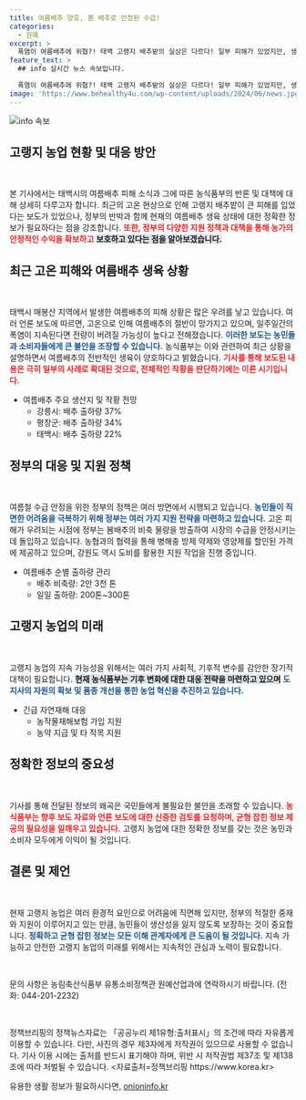 ```yaml
---
title: 여름배추 양호, 봄 배추로 안정된 수급!
categories:
  - 원예
excerpt: >
  폭염이 여름배추에 위협?! 태백 고랭지 배추밭의 실상은 다르다! 일부 피해가 있었지만, 생산량은 양호하다는 농식품부의 공식 입장과 함께, 정부의 탄력적 대책이 고농업에 희망을 전하고 있다.
feature_text: >
  ## info 실시간 뉴스 속보입니다.

  폭염이 여름배추에 위협?! 태백 고랭지 배추밭의 실상은 다르다! 일부 피해가 있었지만, 생산량은 양호하다는 농식품부의 공식 입장과 함께, 정부의 탄력적 대책이 고농업에 희망을 전하고 있다.
image: 'https://www.behealthy4u.com/wp-content/uploads/2024/06/news.jpg'
---
```


<p><img src="https://www.behealthy4u.com/wp-content/uploads/2024/06/news.jpg" alt="info 속보" /></p>

<h2 data-ke-size="size26">고랭지 농업 현황 및 대응 방안</h2>

<p data-ke-size="size16">&nbsp;</p>

<p>본 기사에서는 태백시의 여름배추 피해 소식과 그에 따른 농식품부의 반론 및 대책에 대해 상세히 다루고자 합니다. 최근의 고온 현상으로 인해 고랭지 배추밭이 큰 피해를 입었다는 보도가 있었으나, 정부의 반박과 함께 현재의 여름배추 생육 상태에 대한 정확한 정보가 필요하다는 점을 강조합니다. <b><span style="color: #ee2323;">또한, 정부의 다양한 지원 정책과 대책을 통해 농가의 안정적인 수익을 확보하고</span></b> <b><span style="background-color: #21538527;">보호하고 있다는 점을 알아보겠습니다.</span></b></p>

<h2 data-ke-size="size26">최근 고온 피해와 여름배추 생육 상황</h2>

<p data-ke-size="size16">&nbsp;</p>

<p>태백시 매봉산 지역에서 발생한 여름배추의 피해 상황은 많은 우려를 낳고 있습니다. 여러 언론 보도에 따르면, 고온으로 인해 여름배추의 절반이 망가지고 있으며, 일주일간의 폭염이 지속된다면 전량이 버려질 가능성이 높다고 전해졌습니다. <b><span style="color: #1a5490;">이러한 보도는 농민들과 소비자들에게 큰 불안을 조장할 수 있습니다.</span></b> 농식품부는 이와 관련하여 최근 상황을 설명하면서 여름배추의 전반적인 생육이 양호하다고 밝혔습니다. <b><span style="color: #ee2323;">기사를 통해 보도된 내용은 극히 일부의 사례로 확대된 것으로, 전체적인 작황을 판단하기에는 이른 시기입니다.</span></b></p>

<ul>
<li>여름배추 주요 생산지 및 작황 전망
<ul>
  <li>강릉시: 배추 출하량 37%</li>
  <li>평창군: 배추 출하량 34%</li>
  <li>태백시: 배추 출하량 22%</li>
</ul></li>
</ul>

<h2 data-ke-size="size26">정부의 대응 및 지원 정책</h2>

<p data-ke-size="size16">&nbsp;</p>

<p>여름철 수급 안정을 위한 정부의 정책은 여러 방면에서 시행되고 있습니다. <b><span style="color: #1a5490;">농민들이 직면한 어려움을 극복하기 위해 정부는 여러 가지 지원 전략을 마련하고 있습니다.</span></b> 고온 피해가 우려되는 시점에 정부는 봄배추의 비축 물량을 방출하여 시장의 수급을 안정시키는 데 돌입하고 있습니다. 농협과의 협력을 통해 병해충 방제 약제와 영양제를 할인된 가격에 제공하고 있으며, 강원도 역시 도비를 활용한 지원 작업을 진행 중입니다.</p>

<ul>
<li>여름배추 순별 출하량 관리
<ul>
  <li>배추 비축량: 2만 3천 톤</li>
  <li>일일 출하량: 200톤~300톤</li>
</ul></li>
</ul>

<h2 data-ke-size="size26">고랭지 농업의 미래</h2>

<p data-ke-size="size16">&nbsp;</p>

<p>고랭지 농업의 지속 가능성을 위해서는 여러 가지 사회적, 기후적 변수를 감안한 장기적 대책이 필요합니다. <b><span style="background-color: #21538527;">현재 농식품부는 기후 변화에 대한 대응 전략을 마련하고 있으며</span></b> <b><span style="color: #1a5490;">도지사의 자원의 확보 및 품종 개선을 통한 농업 혁신을 추진하고 있습니다.</span></b> </p>

<ul>
<li>긴급 자연재해 대응
<ul>
  <li>농작물재해보험 가입 지원</li>
  <li>농약 지급 및 타 작목 지원</li>
</ul></li>
</ul>

<h2 data-ke-size="size26">정확한 정보의 중요성</h2>

<p data-ke-size="size16">&nbsp;</p>

<p>기사를 통해 전달된 정보의 왜곡은 국민들에게 불필요한 불안을 초래할 수 있습니다. <b><span style="color: #ee2323;">농식품부는 향후 보도 자료와 언론 보도에 대한 신중한 검토를 요청하며, 균형 잡힌 정보 제공의 필요성을 일깨우고 있습니다.</span></b> 고랭지 농업에 대한 정확한 정보를 갖는 것은 농민과 소비자 모두에게 이익이 될 것입니다. </p>

<h2 data-ke-size="size26">결론 및 제언</h2>

<p data-ke-size="size16">&nbsp;</p>

<p>현재 고랭지 농업은 여러 환경적 요인으로 어려움에 직면해 있지만, 정부의 적절한 중재와 지원이 이루어지고 있는 만큼, 농민들이 생산성을 잃지 않도록 보장하는 것이 중요합니다. <b><span style="color: #1a5490;">정확하고 균형 잡힌 정보는 모든 이해 관계자에게 큰 도움이 될 것입니다.</span></b> 지속 가능하고 안전한 고랭지 농업의 미래를 위해서는 지속적인 관심과 노력이 필요합니다.</p>

<p data-ke-size="size16">&nbsp;</p>

<p>문의 사항은 농림축산식품부 유통소비정책관 원예산업과에 연락하시기 바랍니다. (전화: 044-201-2232)</p>

<p data-ke-size="size16">&nbsp;</p>

<p>정책브리핑의 정책뉴스자료는 「공공누리 제1유형:출처표시」의 조건에 따라 자유롭게 이용할 수 있습니다. 다만, 사진의 경우 제3자에게 저작권이 있으므로 사용할 수 없습니다. 기사 이용 시에는 출처를 반드시 표기해야 하며, 위반 시 저작권법 제37조 및 제138조에 따라 처벌될 수 있습니다. &lt;자료출처=정책브리핑 https://www.korea.kr></p>
유용한 생활 정보가 필요하시다면, <a href="https://onioninfo.kr" rel="dofollow">onioninfo.kr</a>


